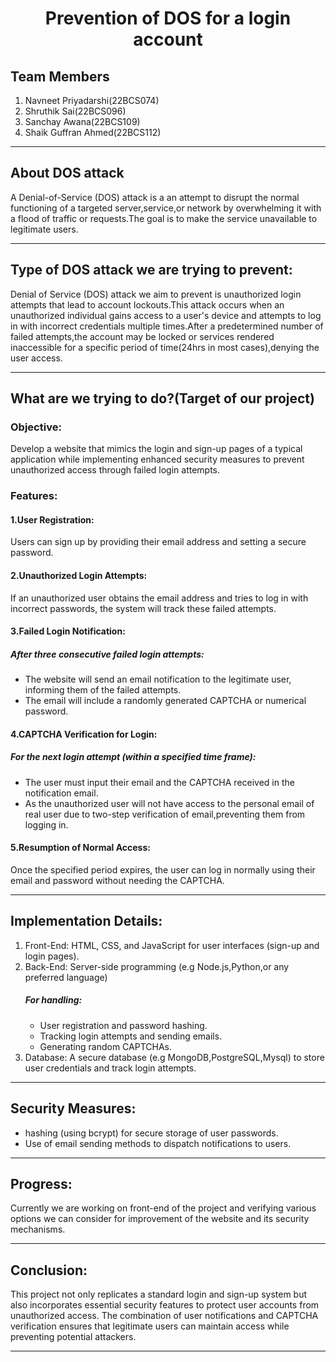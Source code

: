 <h1 align="center">Prevention of DOS for a login account</h1>
<h2>Team Members</h2>
<ol type="1"><li>Navneet Priyadarshi(22BCS074)</li><li>Shruthik Sai(22BCS096)</li><li>Sanchay Awana(22BCS109)</li><li>Shaik Guffran Ahmed(22BCS112)</li></ol>
<hr>
<h2>About DOS attack</h2>
<p>A Denial-of-Service (DOS) attack is a an attempt to disrupt the normal functioning of a targeted server,service,or network by overwhelming it with a flood of traffic or requests.The goal is to make the service unavailable to legitimate users.</p>
<hr>
<h2>Type of DOS attack we are trying to prevent:</h2>
<p>Denial of Service (DOS) attack we aim to prevent is unauthorized login attempts that lead to account lockouts.This attack occurs when an unauthorized individual gains access to a user's device and attempts to log in with incorrect credentials multiple times.After a predetermined number of failed attempts,the account may be locked or services rendered inaccessible for a specific period of time(24hrs in most cases),denying the user access.</p>
<hr>
<h2>What are we trying to do?(Target of our project)</h2>
<p><h3>Objective:</h3>
Develop a website that mimics the login and sign-up pages of a typical application while implementing enhanced security measures to prevent unauthorized access through failed login attempts.
<h3>Features:</h3>
<h4>1.User Registration:</h4>
Users can sign up by providing their email address and setting a secure password.
<h4>2.Unauthorized Login Attempts:</h4>
If an unauthorized user obtains the email address and tries to log in with incorrect passwords, the system will track these failed attempts.
<h4>3.Failed Login Notification:</h4>
<h5>After three consecutive failed login attempts:</h5>
  <ul><li>The website will send an email notification to the legitimate user, informing them of the failed attempts.</li><li>The email will include a randomly generated CAPTCHA or numerical password.</li></ul>
<h4>4.CAPTCHA Verification for Login:</h4>
<h5>For the next login attempt (within a specified time frame):</h5>
<ul><li>The user must input their email and the CAPTCHA received in the notification email.</li><li>As the unauthorized user will not have access to the personal email of real user due to two-step verification of email,preventing them from logging in.</li></ul>
<h4>5.Resumption of Normal Access:</h4>
Once the specified period expires, the user can log in normally using their email and password without needing the CAPTCHA.
<hr>
<h2>Implementation Details:</h2>
<ol type="1">
  <li>Front-End: HTML, CSS, and JavaScript for user interfaces (sign-up and login pages).</li>
  <li>Back-End: Server-side programming (e.g Node.js,Python,or any preferred language)
  <br><h5>For handling:</h5>
    <ul><li>User registration and password hashing.</li>
      <li>Tracking login attempts and sending emails.</li>
      <li>Generating random CAPTCHAs.</li></ul>
  </li>
  <li>Database: A secure database (e.g MongoDB,PostgreSQL,Mysql) to store user credentials and track login attempts.
</li></ol>
<hr>
<h2>Security Measures:</h2>
  <ul>
    <li>hashing (using bcrypt) for secure storage of user passwords.</li>
    <li>Use of email sending methods to dispatch notifications to users.</li>
  </ul>
  <hr>
<h2>Progress:</h2>
Currently we are working on front-end of the project and verifying various options we can consider for improvement of the website and its security mechanisms.
<hr>
<h2>Conclusion:</h2>
This project not only replicates a standard login and sign-up system but also incorporates essential security features to protect user accounts from unauthorized access. The combination of user notifications and CAPTCHA verification ensures that legitimate users can maintain access while preventing potential attackers.
<hr>
</p>

